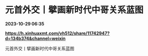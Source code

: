 # 元首外交丨擘画新时代中哥关系蓝图

**2023-10-29 06:35**

**https://h.xinhuaxmt.com/vh512/share/11742947?d=134b374&channel=weixin**

元首外交丨擘画新时代中哥关系蓝图